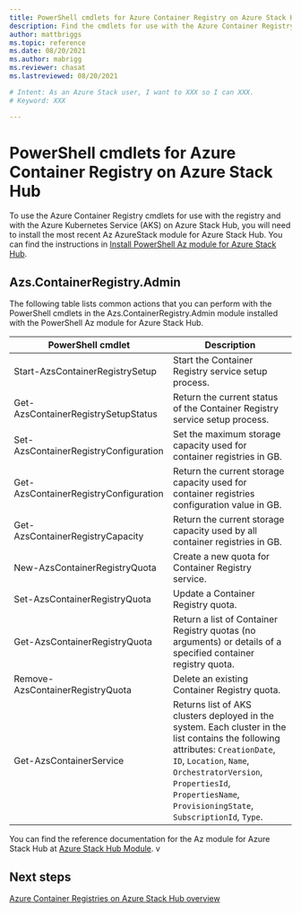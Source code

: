 ```yaml
---
title: PowerShell cmdlets for Azure Container Registry on Azure Stack Hub 
description: Find the cmdlets for use with the Azure Container Registry on Azure Stack Hub.
author: mattbriggs
ms.topic: reference
ms.date: 08/20/2021
ms.author: mabrigg
ms.reviewer: chasat
ms.lastreviewed: 08/20/2021

# Intent: As an Azure Stack user, I want to XXX so I can XXX.
# Keyword: XXX

---
```


# PowerShell cmdlets for Azure Container Registry on Azure Stack Hub

To use the Azure Container Registry cmdlets for use with the registry and with the Azure Kubernetes Service (AKS) on Azure Stack Hub, you will need to install the most recent Az AzureStack module for Azure Stack Hub. You can find the instructions in [Install PowerShell Az module for Azure Stack Hub](powershell-install-az-module.md).

## Azs.ContainerRegistry.Admin

The following table lists common actions that you can perform with the PowerShell cmdlets in the Azs.ContainerRegistry.Admin module installed with the PowerShell Az module for Azure Stack Hub. 

|     PowerShell cmdlet   | Description |
|------------------------------------------------|-----------------------------------------------------------------------------------------------------------------------|
|     Start-AzsContainerRegistrySetup            |     Start the Container Registry service setup process.                                                               |
|     Get-AzsContainerRegistrySetupStatus        |     Return the current status of the Container Registry service setup process.                                        |
|     Set-AzsContainerRegistryConfiguration      |     Set the maximum storage capacity used for container registries in GB.                                             |
|     Get-AzsContainerRegistryConfiguration      |     Return the current storage capacity used for container registries configuration value in GB.                      |
|     Get-AzsContainerRegistryCapacity           |     Return the current storage capacity used by all container registries in GB.                                       |
|     New-AzsContainerRegistryQuota              |     Create a new quota for Container Registry service.                                                                |
|     Set-AzsContainerRegistryQuota              |     Update a Container Registry quota.                                                                                |
|     Get-AzsContainerRegistryQuota              |     Return a list of Container Registry quotas (no arguments) or details of a specified container registry quota.     |
|     Remove-AzsContainerRegistryQuota           |     Delete an existing Container Registry quota.                                                                      |
|     Get-AzsContainerService                    |     Returns list of AKS clusters deployed in the system. Each cluster in the list contains the following attributes: `CreationDate`, `ID`, `Location`, `Name`, `OrchestratorVersion`, `PropertiesId`, `PropertiesName`, `ProvisioningState`, `SubscriptionId`, `Type`. |

You can find the reference documentation for the Az module for Azure Stack Hub at [Azure Stack Hub Module](/powershell/azure/azure-stack/overview).
v
## Next steps

[Azure Container Registries on Azure Stack Hub overview](container-registries-overview.md)

